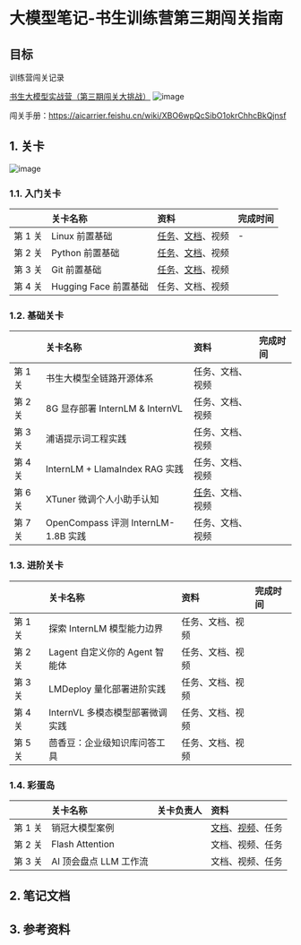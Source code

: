 # 大模型笔记-书生训练营第三期闯关指南
## 目标
训练营闯关记录

[书生大模型实战营（第三期闯关大挑战）](https://github.com/InternLM/Tutorial)
![image](https://github.com/user-attachments/assets/93ff2412-777c-4619-812b-0134eb327cf3)

闯关手册：https://aicarrier.feishu.cn/wiki/XBO6wpQcSibO1okrChhcBkQjnsf

## 1. 关卡
![image](https://github.com/user-attachments/assets/7678811b-4158-4ad4-8161-ac5ba1730c13)

### 1.1. 入门关卡

|         | 关卡名称              | 资料                                                         | 完成时间   |
| :------ | :-------------------- | :----------------------------------------------------------- | :--------- |
| 第 1 关 | Linux 前置基础        | [任务](docs/L0/Linux/task.md)、[文档](docs/L0/Linux)、视频   | - |
| 第 2 关 | Python 前置基础       | [任务](docs/L0/Python/task.md)、[文档](docs/L0/Python)、视频 |  |
| 第 3 关 | Git 前置基础          | [任务](docs/L0/Git/task.md)、[文档](docs/L0/Git)、视频       |  |
| 第 4 关 | Hugging Face 前置基础 | 任务、文档、视频                                             |  |


### 1.2. 基础关卡


|         | 关卡名称                            | 资料                                       | 完成时间    |
| :------ | :---------------------------------- | :----------------------------------------- | :---------- |
| 第 1 关 | 书生大模型全链路开源体系            | 任务、文档、视频                           |  |
| 第 2 关 | 8G 显存部署 InternLM & InternVL     | 任务、文档、视频                           |  |
| 第 3 关 | 浦语提示词工程实践                  | 任务、文档、视频                           |  |
| 第 4 关 | InternLM + LlamaIndex RAG 实践      | 任务、文档、视频                           |  |
| 第 6 关 | XTuner 微调个人小助手认知           | [任务](docs/L1/XTuner/task.md)、文档、视频 |  |
| 第 7 关 | OpenCompass 评测 InternLM-1.8B 实践 | 任务、文档、视频                           |  |



### 1.3. 进阶关卡

|         | 关卡名称                        | 资料             | 完成时间   |
| :------ | :------------------------------ | :--------------- | :---------- |
| 第 1 关 | 探索 InternLM 模型能力边界      | 任务、文档、视频 |  |
| 第 2 关 | Lagent 自定义你的 Agent 智能体  | 任务、文档、视频 |  |
| 第 3 关 | LMDeploy 量化部署进阶实践       | 任务、文档、视频 |  |
| 第 4 关 | InternVL 多模态模型部署微调实践 | 任务、文档、视频 |  |
| 第 5 关 | 茴香豆：企业级知识库问答工具    | 任务、文档、视频 |  |


### 1.4. 彩蛋岛

|         | 关卡名称               | 关卡负责人 | 资料                                                         |
| :------ | :--------------------- | :--------- | :----------------------------------------------------------- |
| 第 1 关 | 销冠大模型案例         |            | [文档](docs/EasterEgg/StreamerSales)、[视频](https://www.bilibili.com/video/BV1f1421b7Du)、任务 |
| 第 2 关 | Flash Attention        |            | 文档、视频、任务                                             |
| 第 3 关 | AI 顶会盘点 LLM 工作流 |            | 文档、视频、任务                                             |


## 2. 笔记文档

## 3. 参考资料